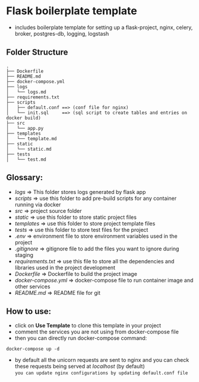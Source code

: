 # Flask boilerplate template
- includes boilerplate template for setting up a flask-project, nginx, celery, broker, postgres-db, logging, logstash

## Folder Structure
```
.
├── Dockerfile
├── README.md
├── docker-compose.yml
├── logs
│   └── logs.md
├── requirements.txt
├── scripts
│   ├── default.conf ==> (conf file for nginx)
│   └── init.sql     ==> (sql script to create tables and entries on docker build)
├── src
│   └── app.py
├── templates
│   └── template.md
├── static
│   └── static.md
├── tests
│   └── test.md
```

## Glossary:  
- *logs* => This folder stores logs generated by flask app
- *scripts* => use this folder to add pre-build scripts for any container running via docker
- *src* => project source folder
- *static* => use this folder to store static project files
- *templates* => use this folder to store project template files
- *tests* => use this folder to store test files for the project
- *.env* => environment file to store environment variables used in the project
- *.gitignore* => gitignore file to add the files you want to ignore during staging
- *requirements.txt* => use this file to store all the dependencies and libraries used in the project development
- *Dockerfile* => Dockerfile to build the project image
- *docker-compose.yml* => docker-compose file to run container image and other services
- *README.md* => README file for git

## How to use:
- click on **Use Template** to clone this template in your project
- comment the services you are not using from docker-compose file
- then you can directly run docker-compose command:  
```console
docker-compose up -d
```

- by default all the unicorn requests are sent to nginx and you can check these requests being served at *localhost* (by default)  
  `you can update nginx configurations by updating default.conf file`
